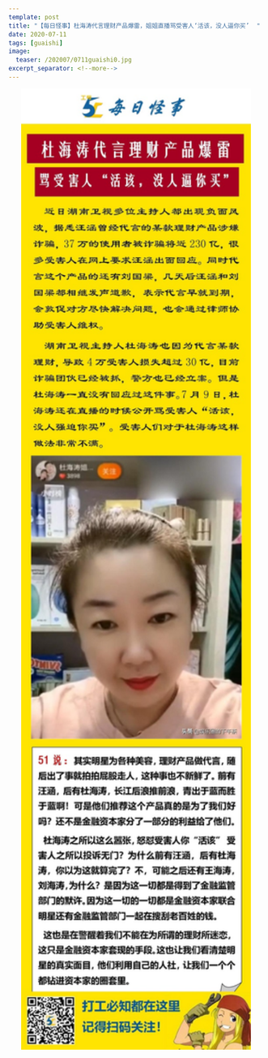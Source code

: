 ```yaml
---
template: post
title: "【每日怪事】杜海涛代言理财产品爆雷，姐姐直播骂受害人‘活该，没人逼你买’  "
date: 2020-07-11
tags: [guaishi]
image:
  teaser: /202007/0711guaishi0.jpg
excerpt_separator: <!--more-->
---
```


<div style="text-align:center;color:grey"><img src="/images/202007/0711guaishi.jpg" width="90%"></div><br>

